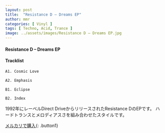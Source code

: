 ```yaml
---
layout: post
title:  "Resistance D – Dreams EP"
author: mmr
categories: [ Vinyl ]
tags: [ Techno, Acid, Trance ]
image: ../assets/images/Resistance D – Dreams EP.jpg
---
```


#### Resistance D – Dreams EP

#### Tracklist
```md
A1. Cosmic Love

A2. Emphasis

B1. Eclipse

B2. Index
```

1992年にレーベルDirect DriveからリリースされたResistance DのEPです。
ハードトランスとメロディアスさを組み合わせたスタイルです。

[メルカリで購入](https://jp.mercari.com/item/m57187510380){: .button1}

